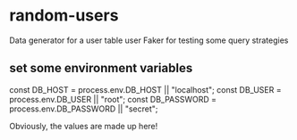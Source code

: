 # random-users

Data generator for a user table user Faker for testing some query strategies

## set some environment variables

const DB_HOST = process.env.DB_HOST || "localhost";
const DB_USER = process.env.DB_USER || "root";
const DB_PASSWORD = process.env.DB_PASSWORD || "secret";

Obviously, the values are made up here!
